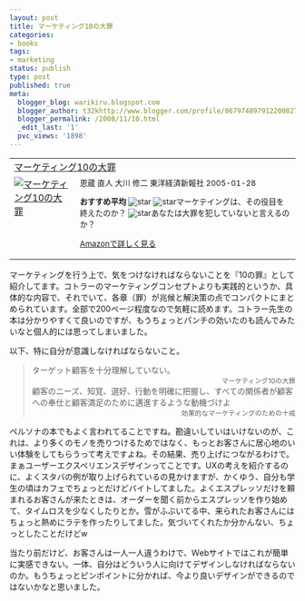 ```yaml
---
layout: post
title: マーケティング10の大罪
categories:
- books
tags:
- marketing
status: publish
type: post
published: true
meta:
  blogger_blog: warikiru.blogspot.com
  blogger_author: t32khttp://www.blogger.com/profile/06797489791220082722noreply@blogger.com
  blogger_permalink: /2008/11/10.html
  _edit_last: '1'
  pvc_views: '1898'
---
```

<table border="0" cellpadding="5">
<tbody>
<tr>
<td colspan="2"><a href="http://www.amazon.co.jp/%E3%83%9E%E3%83%BC%E3%82%B1%E3%83%86%E3%82%A3%E3%83%B3%E3%82%B010%E3%81%AE%E5%A4%A7%E7%BD%AA-%E3%83%95%E3%82%A3%E3%83%AA%E3%83%83%E3%83%97%E3%83%BB%E3%82%B3%E3%83%88%E3%83%A9%E3%83%BC/dp/4492555293%3FSubscriptionId%3D0G91FPYVW6ZGWBH4Y9G2%26tag%3Dwarikiru-22%26linkCode%3Dxm2%26camp%3D2025%26creative%3D165953%26creativeASIN%3D4492555293" target="_blank">マーケティング10の大罪</a><img src="http://www.assoc-amazon.jp/e/ir?t=warikiru-22&amp;l=ur2&amp;o=9" border="0" alt="" width="1" height="1" /></td>
</tr>
<tr>
<td valign="top"><a href="http://www.amazon.co.jp/%E3%83%9E%E3%83%BC%E3%82%B1%E3%83%86%E3%82%A3%E3%83%B3%E3%82%B010%E3%81%AE%E5%A4%A7%E7%BD%AA-%E3%83%95%E3%82%A3%E3%83%AA%E3%83%83%E3%83%97%E3%83%BB%E3%82%B3%E3%83%88%E3%83%A9%E3%83%BC/dp/4492555293%3FSubscriptionId%3D0G91FPYVW6ZGWBH4Y9G2%26tag%3Dwarikiru-22%26linkCode%3Dxm2%26camp%3D2025%26creative%3D165953%26creativeASIN%3D4492555293" target="_blank"><img src="http://ecx.images-amazon.com/images/I/5160E65W6ZL._SL160_.jpg" border="0" alt="マーケティング10の大罪" /></a></td>
<td valign="top"><span style="font-size: 85%;">恩蔵 直人 大川 修二
東洋経済新報社  2005-01-28

<strong>おすすめ平均 </strong><img src="http://g-images.amazon.com/images/G/01/detail/stars-3-5.gif" alt="star" />
<img src="http://g-images.amazon.com/images/G/01/detail/stars-3-0.gif" alt="star" />マーケテイングは、その役目を終えたのか？
<img src="http://g-images.amazon.com/images/G/01/detail/stars-5-0.gif" alt="star" />あなたは大罪を犯していないと言えるのか？

<a href="http://www.amazon.co.jp/%E3%83%9E%E3%83%BC%E3%82%B1%E3%83%86%E3%82%A3%E3%83%B3%E3%82%B010%E3%81%AE%E5%A4%A7%E7%BD%AA-%E3%83%95%E3%82%A3%E3%83%AA%E3%83%83%E3%83%97%E3%83%BB%E3%82%B3%E3%83%88%E3%83%A9%E3%83%BC/dp/4492555293%3FSubscriptionId%3D0G91FPYVW6ZGWBH4Y9G2%26tag%3Dwarikiru-22%26linkCode%3Dxm2%26camp%3D2025%26creative%3D165953%26creativeASIN%3D4492555293" target="_blank">Amazonで詳しく見る</a>

</span><span style="font-size: 85%;"> </span></td>
</tr>
</tbody>
</table>
マーケティングを行う上で、気をつけなければならないことを『10の罪』として紹介してます。コトラーのマーケティングコンセプトよりも実践的というか、具体的な内容で、それでいて、各章（罪）が兆候と解決策の点でコンパクトにまとめられています。全部で200ページ程度なので気軽に読めます。コトラー先生の本は分かりやすくて良いのですが、もうちょっとパンチの効いたのも読んでみたいなと個人的には思ってしまいました。

以下、特に自分が意識しなければならないこと。
<blockquote>ターゲット顧客を十分理解していない。
<div style="text-align: right;"><span style="font-size: 85%;">マーケティング10の大罪</span>

</div>
顧客のニーズ、知覚、選好、行動を明確に把握し、すべての関係者が顧客への奉仕と顧客満足のために邁進するような動機づけよ
<div style="text-align: right;"><span style="font-size: 85%;">効果的なマーケティングのための十戒</span></div></blockquote>
ペルソナの本でもよく言われてることですね。勘違いしていはいけないのが、これは、より多くのモノを売りつけるためではなく、もっとお客さんに居心地のいい体験をしてもらうって考えですよね。その結果、売り上げにつながるわけで。まぁユーザーエクスペリエンスデザインってことです。UXの考えを紹介するのに、よくスタバの例が取り上げられているの見かけますが、かくゆう、自分も学生の頃はカフェでちょっとだけどバイトしてました。よくエスプレッソだけを頼まれるお客さんが来たときは、オーダーを聞く前からエスプレッソを作り始めて、タイムロスを少なくしたりとか。雪がふぶいてる中、来られたお客さんにはちょっと熱めにラテを作ったりしてました。気づいてくれたか分かんない、ちょっとしたことだけどw

当たり前だけど、お客さんは一人一人違うわけで、Ｗebサイトではこれが簡単に実感できない。一体、自分はどういう人に向けてデザインしなければならないのか。もうちょっとピンポイントに分かれば、今より良いデザインができるのではないかなと思いました。
